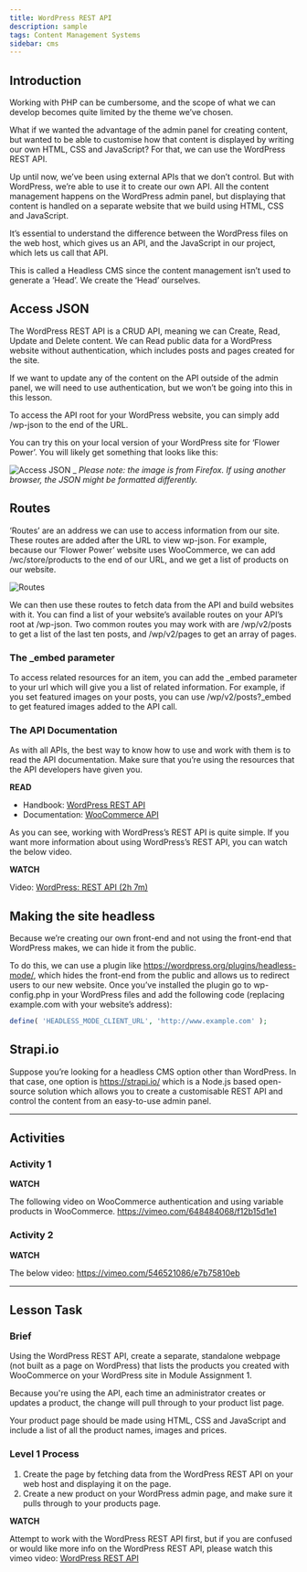 ```yaml
---
title: WordPress REST API
description: sample
tags: Content Management Systems
sidebar: cms
---
```


## Introduction

Working with PHP can be cumbersome, and the scope of what we can develop becomes quite limited by the theme we’ve chosen.

What if we wanted the advantage of the admin panel for creating content, but wanted to be able to customise how that content is displayed by writing our own HTML, CSS and JavaScript? For that, we can use the WordPress REST API.

Up until now, we’ve been using external APIs that we don’t control. But with WordPress, we’re able to use it to create our own API. All the content management happens on the WordPress admin panel, but displaying that content is handled on a separate website that we build using HTML, CSS and JavaScript.

It’s essential to understand the difference between the WordPress files on the web host, which gives us an API, and the JavaScript in our project, which lets us call that API.

This is called a Headless CMS since the content management isn’t used to generate a ’Head’. We create the ‘Head’ ourselves.

## Access JSON

The WordPress REST API is a CRUD API, meaning we can Create, Read, Update and Delete content. We can Read public data for a WordPress website without authentication, which includes posts and pages created for the site.

If we want to update any of the content on the API outside of the admin panel, we will need to use authentication, but we won’t be going into this in this lesson.

To access the API root for your WordPress website, you can simply add /wp-json to the end of the URL.

You can try this on your local version of your WordPress site for ‘Flower Power’. You will likely get something that looks like this:

![Access JSON](../images/cms/2-4-accessjson.jpg) \_ _Please note: the image is from Firefox. If using another browser, the JSON might be formatted differently._

## Routes

‘Routes’ are an address we can use to access information from our site. These routes are added after the URL to view wp-json. For example, because our ‘Flower Power’ website uses WooCommerce, we can add /wc/store/products to the end of our URL, and we get a list of products on our website.

![Routes](../images/cms/2-4-routes.jpg)

We can then use these routes to fetch data from the API and build websites with it. You can find a list of your website’s available routes on your API’s root at /wp-json. Two common routes you may work with are /wp/v2/posts to get a list of the last ten posts, and /wp/v2/pages to get an array of pages.

### The \_embed parameter

To access related resources for an item, you can add the \_embed parameter to your url which will give you a list of related information. For example, if you set featured images on your posts, you can use /wp/v2/posts?\_embed to get featured images added to the API call.

### The API Documentation

As with all APIs, the best way to know how to use and work with them is to read the API documentation. Make sure that you’re using the resources that the API developers have given you.

**READ**

- Handbook: [WordPress REST API](https://developer.wordpress.org/rest-api/)
- Documentation: [WooCommerce API](https://woocommerce.github.io/woocommerce-rest-api-docs/#introduction)

As you can see, working with WordPress’s REST API is quite simple. If you want more information about using WordPress’s REST API, you can watch the below video.

**WATCH**

Video: [WordPress: REST API (2h 7m)](https://www.linkedin.com/learning/wordpress-rest-api-2/restful-wordpress-through-an-api?u=43268076)

## Making the site headless

Because we’re creating our own front-end and not using the front-end that WordPress makes, we can hide it from the public.

To do this, we can use a plugin like https://wordpress.org/plugins/headless-mode/, which hides the front-end from the public and allows us to redirect users to our new website. Once you’ve installed the plugin go to wp-config.php in your WordPress files and add the following code (replacing example.com with your website’s address):

```php
define( 'HEADLESS_MODE_CLIENT_URL', 'http://www.example.com' );
```

## Strapi.io

Suppose you’re looking for a headless CMS option other than WordPress. In that case, one option is https://strapi.io/ which is a Node.js based open-source solution which allows you to create a customisable REST API and control the content from an easy-to-use admin panel.

<hr>

## Activities

### Activity 1

**WATCH**

The following video on WooCommerce authentication and using variable products in WooCommerce. https://vimeo.com/648484068/f12b15d1e1

### Activity 2

**WATCH**

The below video: https://vimeo.com/546521086/e7b75810eb

<hr>

## Lesson Task

### Brief

Using the WordPress REST API, create a separate, standalone webpage (not built as a page on WordPress) that lists the products you created with WooCommerce on your WordPress site in Module Assignment 1.

Because you're using the API, each time an administrator creates or updates a product, the change will pull through to your product list page.

Your product page should be made using HTML, CSS and JavaScript and include a list of all the product names, images and prices.

### Level 1 Process

1. Create the page by fetching data from the WordPress REST API on your web host and displaying it on the page.
2. Create a new product on your WordPress admin page, and make sure it pulls through to your products page.

**WATCH**

Attempt to work with the WordPress REST API first, but if you are confused or would like more info on the WordPress REST API, please watch this vimeo video: [WordPress REST API](https://vimeo.com/503498883/ec0bc11c2a)
